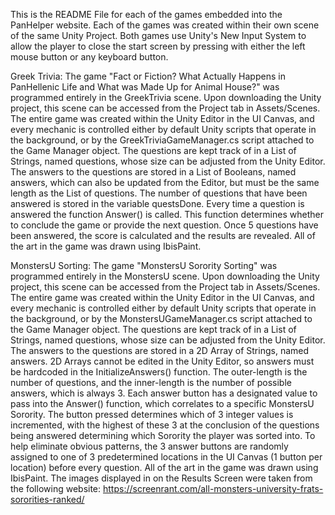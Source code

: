 This is the README File for each of the games embedded into the PanHelper website.
Each of the games was created within their own scene of the same Unity Project.
Both games use Unity's New Input System to allow the player to close the start screen by
 pressing with either the left mouse button or any keyboard button.

Greek Trivia:
The game "Fact or Fiction? What Actually Happens in PanHellenic Life and What was Made Up
 for Animal House?" was programmed entirely in the GreekTrivia scene. Upon downloading
 the Unity project, this scene can be accessed from the Project tab in Assets/Scenes. 
The entire game was created within the Unity Editor in the UI Canvas, and every mechanic
 is controlled either by default Unity scripts that operate in the background, or by the
 GreekTriviaGameManager.cs script attached to the Game Manager object. 
The questions are kept track of in a List of Strings, named questions, whose size can be
 adjusted from the Unity Editor. The answers to the questions are stored in a List of
 Booleans, named answers, which can also be updated from the Editor, but must be the same
 length as the List of questions.
The number of questions that have been answered is stored in the variable questsDone.
 Every time a question is answered the function Answer() is called. This function 
 determines whether to conclude the game or provide the next question. 
Once 5 questions have been answered, the score is calculated and the results are revealed. 
All of the art in the game was drawn using IbisPaint. 

MonstersU Sorting:
The game "MonstersU Sorority Sorting" was programmed entirely in the MonstersU scene.
 Upon downloading the Unity project, this scene can be accessed from the Project tab in 
 Assets/Scenes.
The entire game was created within the Unity Editor in the UI Canvas, and every mechanic
 is controlled either by default Unity scripts that operate in the background, or by the
 MonstersUGameManager.cs script attached to the Game Manager object.
The questions are kept track of in a List of Strings, named questions, whose size can be
 adjusted from the Unity Editor. The answers to the questions are stored in a 2D Array of
 Strings, named answers. 2D Arrays cannot be edited in the Unity Editor, so answers must
 be hardcoded in the InitializeAnswers() function. The outer-length is the number of 
 questions, and the inner-length is the number of possible answers, which is always 3.
Each answer button has a designated value to pass into the Answer() function, which
 correlates to a specific MonstersU Sorority. The button pressed determines which of 3
 integer values is incremented, with the highest of these 3 at the conclusion of the
 questions being answered determining which Sorority the player was sorted into. To help
 eliminate obvious patterns, the 3 answer buttons are randomly assigned to one of 3
 predetermined locations in the UI Canvas (1 button per location) before every question.
All of the art in the game was drawn using IbisPaint.
The images displayed in on the Results Screen were taken from the following website: 
 https://screenrant.com/all-monsters-university-frats-sororities-ranked/